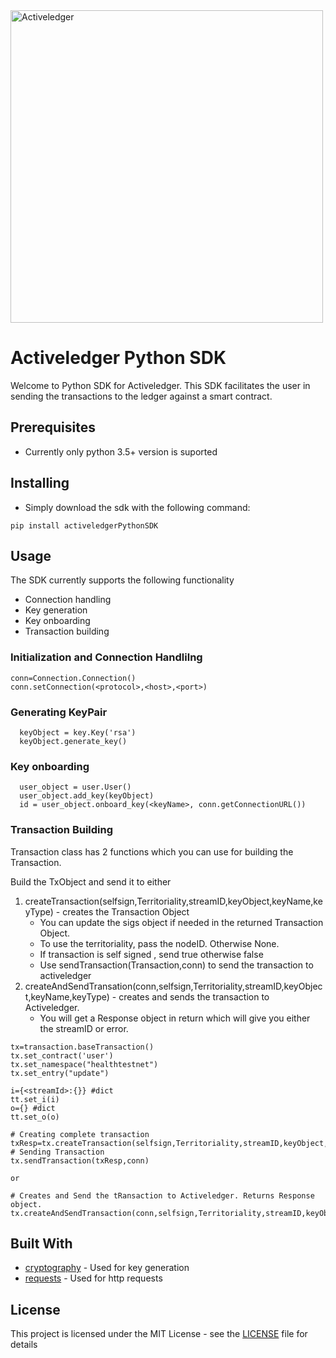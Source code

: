 <img src="https://www.activeledger.io/wp-content/uploads/2018/09/Asset-23.png" alt="Activeledger" width="500"/>


# Activeledger Python SDK

Welcome to Python SDK for Activeledger. This SDK facilitates the user in sending the transactions to the ledger against a smart contract.

## Prerequisites

- Currently only python 3.5+ version is suported


## Installing

- Simply download the sdk with the following command:

```
pip install activeledgerPythonSDK
```

## Usage

The SDK currently supports the following functionality

- Connection handling
- Key generation
- Key onboarding
- Transaction building


 ### Initialization and Connection Handlilng 
 ```
conn=Connection.Connection()
conn.setConnection(<protocol>,<host>,<port>)

 ```       

### Generating KeyPair
```
  keyObject = key.Key('rsa')
  keyObject.generate_key()

```

### Key onboarding
```
  user_object = user.User()
  user_object.add_key(keyObject)
  id = user_object.onboard_key(<keyName>, conn.getConnectionURL())

```
    
### Transaction Building    
 Transaction class has 2 functions which you can use for building the Transaction.



 Build the TxObject and send it to either
 1) createTransaction(selfsign,Territoriality,streamID,keyObject,keyName,keyType) - creates the Transaction Object
 	- You can update the sigs object if needed in the returned Transaction Object.
	- To use the territoriality, pass the nodeID. Otherwise None.
	- If transaction is self signed , send true otherwise false
	- Use sendTransaction(Transaction,conn) to send the transaction to activeledger
 2) createAndSendTransation(conn,selfsign,Territoriality,streamID,keyObject,keyName,keyType) - creates and sends the transaction to Activeledger. 
 	- You will get a Response object in return which will give you either the streamID or error.
 
```
tx=transaction.baseTransaction()
tx.set_contract('user')
tx.set_namespace("healthtestnet")
tx.set_entry("update")

i={<streamId>:{}} #dict
tt.set_i(i)
o={} #dict
tt.set_o(o) 

# Creating complete transaction
txResp=tx.createTransaction(selfsign,Territoriality,streamID,keyObject,keyName,keyType)
# Sending Transaction
tx.sendTransaction(txResp,conn)

or

# Creates and Send the tRansaction to Activeledger. Returns Response object.
tx.createAndSendTransaction(conn,selfsign,Territoriality,streamID,keyObject,keyName,keyType);

```

## Built With

* [cryptography](https://github.com/pyca/cryptography) - Used for key generation
* [requests](https://github.com/requests/requests) - Used for http requests

## License

This project is licensed under the MIT License - see the [LICENSE](LICENSE) file for details
